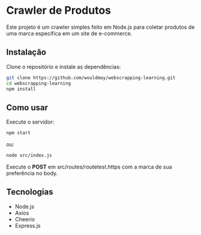 # Crawler de Produtos

Este projeto é um crawler simples feito em Node.js para coletar produtos de uma marca específica em um site de e-commerce.

## Instalação

Clone o repositório e instale as dependências:

```sh
git clone https://github.com/wouldmay/webscrapping-learning.git
cd webscrapping-learning
npm install
```

## Como usar

Execute o servidor:

```sh
npm start
```
ou:

```sh
node src/index.js
```

Execute o **POST** em src/routes/routetest.https com a marca de sua preferência no body.

## Tecnologias
- Node.js
- Axios
- Cheerio
- Express.js

